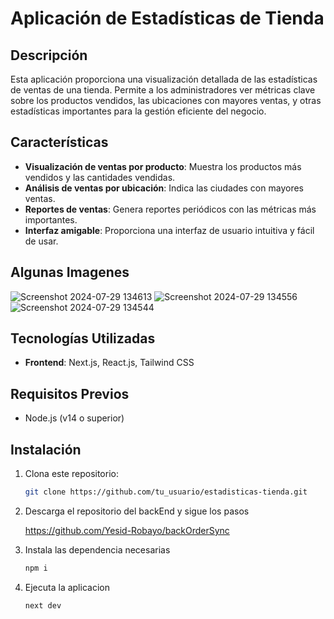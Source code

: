 # Aplicación de Estadísticas de Tienda

## Descripción

Esta aplicación proporciona una visualización detallada de las estadísticas de ventas de una tienda. Permite a los administradores ver métricas clave sobre los productos vendidos, las ubicaciones con mayores ventas, y otras estadísticas importantes para la gestión eficiente del negocio.

## Características

- **Visualización de ventas por producto**: Muestra los productos más vendidos y las cantidades vendidas.
- **Análisis de ventas por ubicación**: Indica las ciudades con mayores ventas.
- **Reportes de ventas**: Genera reportes periódicos con las métricas más importantes.
- **Interfaz amigable**: Proporciona una interfaz de usuario intuitiva y fácil de usar.

## Algunas Imagenes 
  
![Screenshot 2024-07-29 134613](https://github.com/user-attachments/assets/b04c4933-945b-49c9-b45f-2aa3fd0cc2ed)
![Screenshot 2024-07-29 134556](https://github.com/user-attachments/assets/4105f90d-a909-4353-a3f3-cec5f1dc8400)
![Screenshot 2024-07-29 134544](https://github.com/user-attachments/assets/f1f7ccfc-3d0a-446e-8349-ebe02afc506e)

## Tecnologías Utilizadas

- **Frontend**: Next.js, React.js, Tailwind CSS

## Requisitos Previos

- Node.js (v14 o superior)

## Instalación

1. Clona este repositorio:

   ```bash
   git clone https://github.com/tu_usuario/estadisticas-tienda.git

2. Descarga el repositorio del backEnd y sigue los pasos

   https://github.com/Yesid-Robayo/backOrderSync

4. Instala las dependencia necesarias
   
    ```bash
   npm i


4. Ejecuta la aplicacion

   ```bash
   next dev
